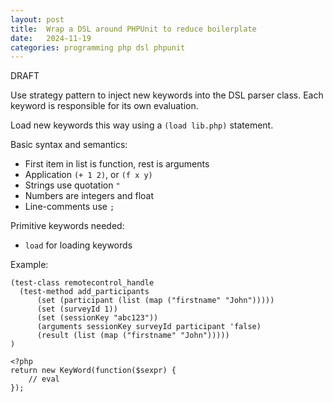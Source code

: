 ```yaml
---
layout: post
title:  Wrap a DSL around PHPUnit to reduce boilerplate
date:   2024-11-19
categories: programming php dsl phpunit
---
```


DRAFT

Use strategy pattern to inject new keywords into the DSL parser class. Each keyword is responsible for its own evaluation.

Load new keywords this way using a `(load lib.php)` statement.

Basic syntax and semantics:

* First item in list is function, rest is arguments
* Application `(+ 1 2)`, or `(f x y)`
* Strings use quotation `"`
* Numbers are integers and float
* Line-comments use `;`

Primitive keywords needed:

* `load` for loading keywords

Example:

```
(test-class remotecontrol_handle
  (test-method add_participants
      (set (participant (list (map ("firstname" "John")))))
      (set (surveyId 1))
      (set (sessionKey "abc123"))
      (arguments sessionKey surveyId participant 'false)
      (result (list (map ("firstname" "John")))))
)
```

```
<?php
return new KeyWord(function($sexpr) {
    // eval
});
```
